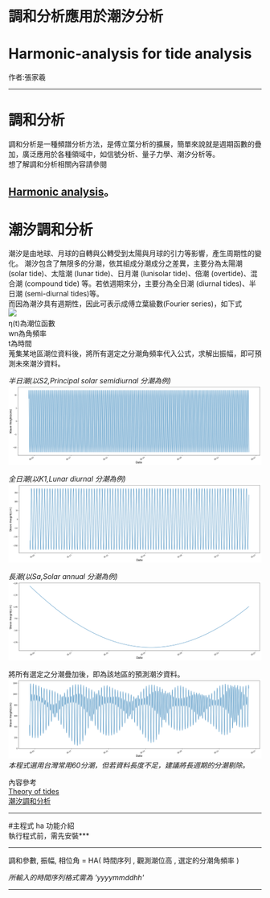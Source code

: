 # 調和分析應用於潮汐分析
# Harmonic-analysis for tide analysis   
作者:張家羲

--------------------------------------------   
# 調和分析
調和分析是一種頻譜分析方法，是傅立葉分析的擴展，簡單來說就是週期函數的疊加，廣泛應用於各種領域中，如信號分析、量子力學、潮汐分析等。  
想了解調和分析相關內容請參閱  

[Harmonic analysis](https://en.wikipedia.org/wiki/Harmonic_analysis "Wikipedia")。  
---------------------------------------------   
# 潮汐調和分析
潮汐是由地球、月球的自轉與公轉受到太陽與月球的引力等影響，產生周期性的變化。
潮汐包含了無限多的分潮，依其組成分潮成分之差異，主要分為太陽潮 (solar tide)、太陰潮 (lunar tide)、日月潮 (lunisolar tide)、倍潮 (overtide)、混合潮 (compound tide) 等。若依週期來分，主要分為全日潮 (diurnal tides)、半日潮 (semi-diurnal tides)等。  
而因為潮汐具有週期性，因此可表示成傅立葉級數(Fourier series)，如下式  
![](https://wikimedia.org/api/rest_v1/media/math/render/svg/1ceecb10ad563feabef4732e6f94c6a3f1d3c099)  
η(t)為潮位函數  
wn為角頻率  
t為時間  
蒐集某地區潮位資料後，將所有選定之分潮角頻率代入公式，求解出振幅，即可預測未來潮汐資料。  
  
_半日潮(以S2,Principal solar semidiurnal 分潮為例)_  
![半日潮](https://github.com/JJIASI/Harmonic-analysis/blob/master/figure/S2.png)  
  
  
_全日潮(以K1,Lunar diurnal 分潮為例)_  
![全日潮](https://github.com/JJIASI/Harmonic-analysis/blob/master/figure/K1.png)
    
_長潮(以Sa,Solar annual 分潮為例)_
![長潮](https://github.com/JJIASI/Harmonic-analysis/blob/master/figure/Sa.png)
  
將所有選定之分潮疊加後，即為該地區的預測潮汐資料。
![tide analysis](https://github.com/JJIASI/Harmonic-analysis/blob/master/figure/tide%20analysis.png?raw=true)   
_本程式選用台灣常用60分潮，但若資料長度不足，建議將長週期的分潮剔除。_  
   
內容參考   
[Theory of tides](https://en.wikipedia.org/wiki/Theory_of_tides#Harmonic_analysis "Wikipedia")  
[潮汐調和分析](https://zh.wikipedia.org/wiki/%E6%BD%AE%E6%B1%90%E8%AA%BF%E5%92%8C%E5%88%86%E6%9E%90 "Wikipedia")  
  
------------------------------------
#主程式 ha 功能介紹  
執行程式前，需先安裝***
***
調和參數, 振幅, 相位角 = HA( 時間序列 , 觀測潮位高 , 選定的分潮角頻率 )  
  
_所輸入的時間序列格式需為 'yyyymmddhh'_  
***


